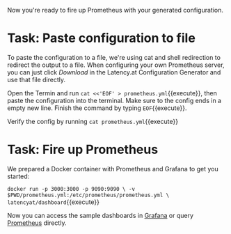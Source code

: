 Now you're ready to fire up Prometheus with your generated configuration.

# Task: Paste configuration to file
To paste the configuration to a file, we're using cat and shell redirection to
redirect the output to a file. When configuring your own Prometheus server, you
can just click *Download* in the Latency.at Configuration Generator and use that
file directly.

Open the Termin and run `cat <<'EOF' > prometheus.yml`{{execute}}, then paste the
configuration into the terminal. Make sure to the config ends in a empty new
line. Finish the command by typing `EOF`{{execute}}.

Verify the config by running `cat prometheus.yml`{{execute}}

# Task: Fire up Prometheus
We prepared a Docker container with Prometheus and Grafana to get you started:

`docker run -p 3000:3000 -p 9090:9090 \
  -v $PWD/prometheus.yml:/etc/prometheus/prometheus.yml \
  latencyat/dashboard`{{execute}}

Now you can access the sample dashboards in
[Grafana](https://[[HOST_SUBDOMAIN]]-3000-[[KATACODA_HOST]].environments.katacoda.com/) or query
[Prometheus](https://[[HOST_SUBDOMAIN]]-9090-[[KATACODA_HOST]].environments.katacoda.com/)
directly.
